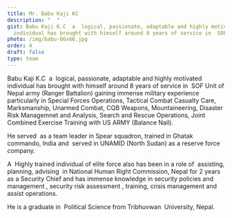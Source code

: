 ```yaml
---
title: Mr. Babu Kaji KC
description: "  "
gist: Babu Kaji K.C  a  logical, passionate, adaptable and highly motivated
  individual has brought with himself around 8 years of service in  SOF Unit
photo: /img/babu-66x66.jpg
order: 4
draft: false
type: team
---
```

Babu Kaji K.C  a  logical, passionate, adaptable and highly motivated individual has brought with himself around 8 years of service in  SOF Unit of Nepal army (Ranger Battalion) gaining immense military experience particularly in Special Forces Operations, Tactical Combat Casualty Care, Marksmanship, Unarmed Combat, CQB Weapons, Mountaineering, Disaster Risk Managemnet and Analysis, Search and Rescue Operations, Joint Combined Exercise Training with US ARMY (Balance Nail). 

He served  as a team leader in Spear squadron, trained in Ghatak commando, India and  served in UNAMID (North Sudan) as a reserve force company.

A  Highly trained individual of elite force also has been in a role of  assisting, planning, advising  in National Human Right Commission, Nepal for 2 years as a Security Chief and has immense knowledge in security policies and management , security risk assessment , training, crisis management and assist operations. 

He is a graduate in  Political Science from Tribhuvwan  University, Nepal.